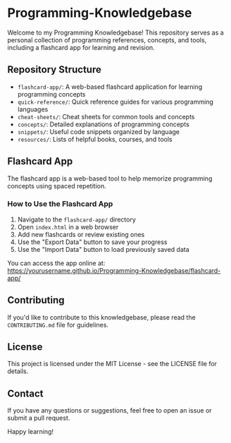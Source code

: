 # Programming-Knowledgebase

Welcome to my Programming Knowledgebase! This repository serves as a personal collection of programming references, concepts, and tools, including a flashcard app for learning and revision.

## Repository Structure

- `flashcard-app/`: A web-based flashcard application for learning programming concepts
- `quick-reference/`: Quick reference guides for various programming languages
- `cheat-sheets/`: Cheat sheets for common tools and concepts
- `concepts/`: Detailed explanations of programming concepts
- `snippets/`: Useful code snippets organized by language
- `resources/`: Lists of helpful books, courses, and tools

## Flashcard App

The flashcard app is a web-based tool to help memorize programming concepts using spaced repetition.

### How to Use the Flashcard App

1. Navigate to the `flashcard-app/` directory
2. Open `index.html` in a web browser
3. Add new flashcards or review existing ones
4. Use the "Export Data" button to save your progress
5. Use the "Import Data" button to load previously saved data

You can access the app online at: https://yourusername.github.io/Programming-Knowledgebase/flashcard-app/

## Contributing

If you'd like to contribute to this knowledgebase, please read the `CONTRIBUTING.md` file for guidelines.

## License

This project is licensed under the MIT License - see the LICENSE file for details.

## Contact

If you have any questions or suggestions, feel free to open an issue or submit a pull request.

Happy learning!
